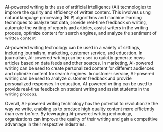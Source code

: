 
AI-powered writing is the use of artificial intelligence (AI) technologies to improve the quality and efficiency of written content. This involves using natural language processing (NLP) algorithms and machine learning techniques to analyze text data, provide real-time feedback on writing, automate the writing of reports and articles, assist writers in the writing process, optimize content for search engines, and analyze the sentiment of written content.

AI-powered writing technology can be used in a variety of settings, including journalism, marketing, customer service, and education. In journalism, AI-powered writing can be used to quickly generate news articles based on data feeds and other sources. In marketing, AI-powered writing can be used to create personalized content for different audiences and optimize content for search engines. In customer service, AI-powered writing can be used to analyze customer feedback and provide personalized responses. In education, AI-powered writing can be used to provide real-time feedback on student writing and assist students in the writing process.

Overall, AI-powered writing technology has the potential to revolutionize the way we write, enabling us to produce high-quality content more efficiently than ever before. By leveraging AI-powered writing technology, organizations can improve the quality of their writing and gain a competitive advantage in their respective industries.
